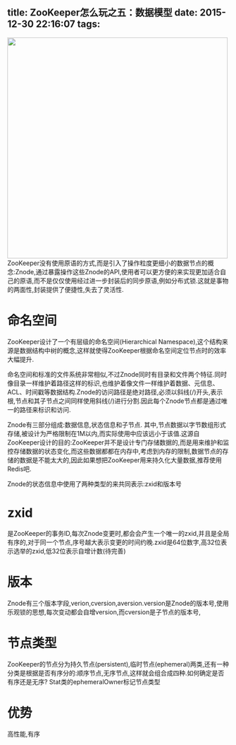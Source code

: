 title: ZooKeeper怎么玩之五：数据模型
date: 2015-12-30 22:16:07
tags:
---
<img src="/img/zk_node.png" width="500" height="500" class="img-topic" />
ZooKeeper没有使用原语的方式,而是引入了操作粒度更细小的数据节点的概念:Znode,通过暴露操作这些Znode的API,使用者可以更方便的来实现更加适合自己的原语,而不是仅仅使用经过进一步封装后的同步原语,例如分布式锁.这就是事物的两面性,封装提供了便捷性,失去了灵活性.
<!--more-->

# 命名空间
ZooKeeper设计了一个有层级的命名空间(Hierarchical Namespace),这个结构来源是数据结构中树的概念,这样就使得ZooKeeper根据命名空间定位节点时的效率大幅提升.

命名空间和标准的文件系统非常相似,不过Znode同时有目录和文件两个特征.同时像目录一样维护着路径这样的标识,也维护着像文件一样维护着数据、元信息、ACL、时间戳等数据结构.Znode的访问路径是绝对路径,必须以斜线(/)开头,表示根,节点和其子节点之间同样使用斜线(/)进行分割.因此每个Znode节点都是通过唯一的路径来标识和访问.

Znode有三部分组成:数据信息,状态信息和子节点.
其中,节点数据以字节数组形式存储,被设计为严格限制在1M以内,而实际使用中应该远小于该值.这源自ZooKeeper设计的目的:ZooKeeper并不是设计专门存储数据的,而是用来维护和监控存储数据的状态变化,而这些数据都都在内存中,考虑到内存的限制,数据节点的存储的数据是不能太大的,因此如果想把ZooKeeper用来持久化大量数据,推荐使用Redis吧.

Znode的状态信息中使用了两种类型的来共同表示:zxid和版本号

# zxid
是ZooKeeper的事务ID,每次Znode变更时,都会会产生一个唯一的zxid,并且是全局有序的,对于同一个节点,序号越大表示变更的时间约晚.zxid是64位数字,高32位表示选举的zxid,低32位表示自增计数(待完善)


# 版本

Znode有三个版本字段,verion,cversion,aversion.version是Znode的版本号,使用乐观锁的思想,每次变动都会自增version,而cversion是子节点的版本号,


# 节点类型
ZooKeeper的节点分为持久节点(persistent),临时节点(ephemeral)两类,还有一种分类是根据是否有序分的:顺序节点,无序节点,这样就会组合成四种.如何确定是否有序还是无序?
Stat类的ephemeralOwner标记节点类型


# 优势
 高性能,有序